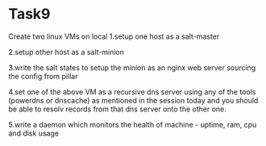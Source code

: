# Task9
Create two linux VMs on local
1.setup one host as a salt-master

2.setup other host as a salt-minion

3.write the salt states to setup the minion as an nginx web server sourcing the config from pillar

4.set one of the above VM as a recursive dns server using any of the tools (powerdns or dnscache) as mentioned in the session today and you should be able to resolv records from that dns server onto the other one.

5.write a daemon which monitors the health of machine - uptime, ram, cpu and disk usage

